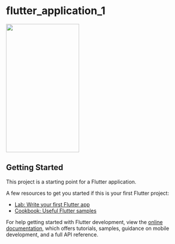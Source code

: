 # flutter_application_1
<img src="https://github.com/user-attachments/assets/f8366436-d3c3-478c-aa19-d5e5333f1c32" width="200" height="350" />



## Getting Started

This project is a starting point for a Flutter application.

A few resources to get you started if this is your first Flutter project:

- [Lab: Write your first Flutter app](https://docs.flutter.dev/get-started/codelab)
- [Cookbook: Useful Flutter samples](https://docs.flutter.dev/cookbook)

For help getting started with Flutter development, view the
[online documentation](https://docs.flutter.dev/), which offers tutorials,
samples, guidance on mobile development, and a full API reference.

